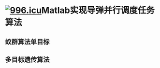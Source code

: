 # [![996.icu](https://img.shields.io/badge/link-996.icu-red.svg)](https://996.icu)Matlab实现导弹并行调度任务算法
## 蚁群算法单目标
## 多目标遗传算法
